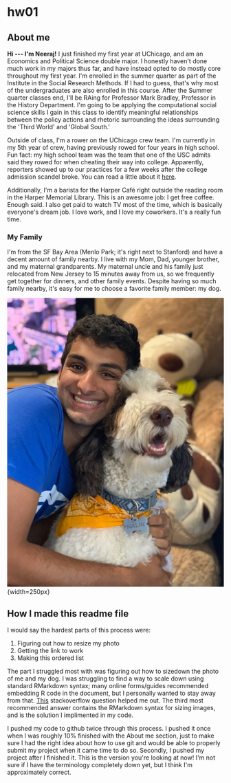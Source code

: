 # hw01

## About me
**Hi --- I'm Neeraj!** I just finished my first year at UChicago, and am an Economics and Political Science double major. I honestly haven't done much work in my majors thus far, and have instead opted to do mostly core throughout my first year. I'm enrolled in the summer quarter as part of the Institute in the Social Research Methods. If I had to guess, that's why most of the undergraduates are also enrolled in this course. After the Summer quarter classes end, I'll be RAing for Professor Mark Bradley, Professor in the History Department. I'm going to be applying the computational social science skills I gain in this class to identify meaningful relationships between the policy actions and rhetoric surrounding the ideas surrounding the 'Third World' and 'Global South.'

Outside of class, I'm a rower on the UChicago crew team. I'm currently in my 5th year of crew, having previously rowed for four years in high school. Fun fact: my high school team was the team that one of the USC admits said they rowed for when cheating their way into college. Apparently, reporters showed up to our practices for a few weeks after the college admission scandel broke. You can read a little about it [here](https://www.nydailynews.com/news/national/ny-redwood-scullers-college-bribery-scandal-20190324-k3zrvb55grhwzcr6r2djmjfgmy-story.html).

Additionally, I'm a barista for the Harper Café right outside the reading room in the Harper Memorial Library. This is an awesome job: I get free coffee. Enough said. I also get paid to watch TV most of the time, which is basically everyone's dream job. I love work, and I love my coworkers. It's a really fun time. 

### My Family
I'm from the SF Bay Area (Menlo Park; it's right next to Stanford) and have a decent amount of family nearby. I live with my Mom, Dad, younger brother, and my maternal grandparents. My maternal uncle and his family just relocated from New Jersey to  15 minutes away from us, so we frequently get together for dinners, and other family events. Despite having so much family nearby, it's easy for me to choose a favorite family member: my dog. 

![Me and my beautiful boy. Isn't portrait mode amazing. ](NeerajAndNalin.jpg){width=250px}

## How I made this readme file
I would say the hardest parts of this process were:

1. Figuring out how to resize my photo 
2. Getting the link to work 
3. Making this ordered list


The part I struggled most with was figuring out how to sizedown the photo of me and my dog. I was struggling to find a way to scale down using standard RMarkdown syntax; many online forms/guides recommended embedding R code in the document, but I personally wanted to stay away from that. [This](https://stackoverflow.com/questions/15625990/how-to-set-size-for-local-image-using-knitr-for-markdown) stackoverflow question helped me out. The third most recommended answer contains the RMarkdown syntax for sizing images, and is the solution I implimented in my code. 

I pushed my code to github twice through this process. I pushed it once when I was roughly 10% finished with the About me section, just to make sure I had the right idea about how to use git and would be able to properly submit my project when it came time to do so. Secondly, I pushed my project after I finished it. This is the version you're looking at now! I'm not sure if I have the terminology completely down yet, but I think I'm approximately correct. 